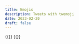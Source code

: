 ```yaml
---
title: Emojis
description: Tweets with twemoji
date: 2023-02-20
draft: false
---
```


{{<tweet id="1532341208097472513">}} {{<tweet id="1481308471622516738">}}
